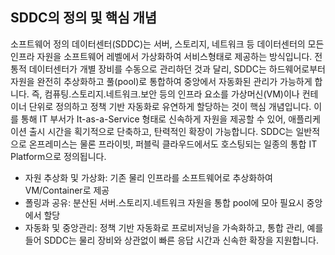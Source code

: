 
## SDDC의 정의 및 핵심 개념
소프트웨어 정의 데이터센터(SDDC)는 서버, 스토리지, 네트워크 등 데이터센터의 모든 인프라 자원을 소프트웨어 레벨에서 가상화하여 서비스형태로 제공하는 방식입니다. 전통적 데이터센터가 개별 장비를 수동으로 관리하던 것과 달리, SDDC는 하드웨어로부터 자원을 완전히 추상화하고 풀(pool)로 통합하여 중앙에서 자동화된 관리가 가능하게 합니다. 즉, 컴퓨팅.스토리지.네트워크.보안 등의 인프라 요소를 가상머신(VM)이나 컨테이너 단위로 정의하고 정책 기반 자동화로 유연하게 할당하는 것이 핵심 개념입니다. 이를 통해 IT 부서가 It-as-a-Service 형태로 신속하게 자원을 제공할 수 있어, 애플리케이션 출시 시간을 획기적으로 단축하고, 탄력적인 확장이 가능합니다. SDDC는 일반적으로 온프레미스는 물론 프라이빗, 퍼블릭 클라우드에서도 호스팅되는 일종의 통합 IT Platform으로 정의됩니다.
- 자원 추상화 및 가상화: 기존 물리 인프라를 소프트웨어로 추상화하여 VM/Container로 제공
- 폴링과 공유: 분산된 서버.스토리지.네트워크 자원을 통합 pool에 모아 필요시 중앙에서 할당
- 자동화 및 중앙관리: 정책 기반 자동화로 프로비저닝을 가속화하고, 통합 관리, 예를 들어 SDDC는 물리 장비와 상관없이 빠른 응답 시간과 신속한 확장을 지원합니다. 
